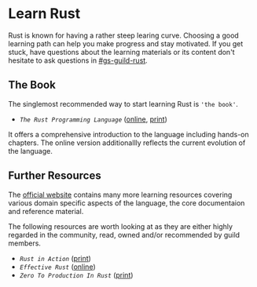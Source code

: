 # Learn Rust

Rust is known for having a rather steep learing curve. Choosing a good learning path can help you make progress and stay motivated. If you get stuck, have questions about the learning materials or its content don't hesitate to ask questions in [#gs-guild-rust](https://camptocamp.slack.com/archives/C031P235MR8).

## The Book

The singlemost recommended way to start learning Rust is `'the book'`.

* _`The Rust Programming Language`_ ([online](https://doc.rust-lang.org/book/), [print](https://nostarch.com/Rust2018))

It offers a comprehensive introduction to the language including hands-on chapters. The online version additionallly reflects the current evolution of the language.

## Further Resources

The [official website](https://www.rust-lang.org/learn) contains many more learning resources covering various domain specific aspects of the language, the core documentaion and reference material.

The following resources are worth looking at as they are either highly regarded in the community, read, owned and/or recommended by guild members.

* _`Rust in Action`_ ([print](https://www.manning.com/books/rust-in-action))
* _`Effective Rust`_ ([online](https://www.lurklurk.org/effective-rust/))
* _`Zero To Production In Rust`_ ([print](https://www.zero2prod.com/index.html))
